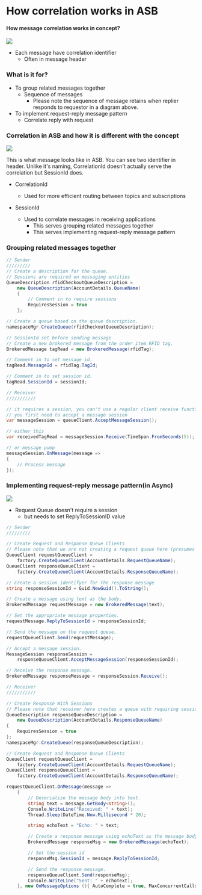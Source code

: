 # How correlation works in ASB

#### How message correlation works in concept?

![](http://i.imgur.com/d4LgMAh.png)

- Each message have correlation identifier 
	- Often in message header

### What is it for?

- To group related messages together
	- Sequence of messages
		- Please note the sequence of message retains when replier responds to requestor in a diagram above.
- To implement request-reply message pattern
	- Correlate reply with request 

### Correlation in ASB and how it is different with the concept

![](http://i.imgur.com/cUVLwHt.png)

This is what message looks like in ASB. You can see two identifier in header. Unlike it's naming, CorrelationId doesn't actually serve the correlation but SessionId does.  

- CorrelationId 
	- Used for more efficient routing between topics and subscriptions
	
- SessionId
	- Used to correlate messages in receiving applications
		- This serves grouping related messages together
		- This serves implementing request-reply message pattern

### Grouping related messages together

```c#
// Sender
/////////
// Create a description for the queue.
// Sessions are required on messaging entities
QueueDescription rfidCheckoutQueueDescription =
    new QueueDescription(AccountDetails.QueueName)
    {
        // Comment in to require sessions
        RequiresSession = true
    };

// Create a queue based on the queue description.
namespaceMgr.CreateQueue(rfidCheckoutQueueDescription);

// SessionId set before sending message
// Create a new brokered message from the order item RFID tag.
BrokeredMessage tagRead = new BrokeredMessage(rfidTag);

// Comment in to set message id.
tagRead.MessageId = rfidTag.TagId;

// Comment in to set session id.
tagRead.SessionId = sessionId;

// Receiver
///////////

// it requires a session, you can't use a regular client receive function or message pump
// you first need to accept a message session
var messageSession = queueClient.AcceptMessageSession();

// either this
var receivedTagRead = messageSession.Receive(TimeSpan.FromSeconds(5));

// or message pump
messageSession.OnMessage(message =>
{
	// Process message
});

```
### Implementing request-reply message pattern(in Async)

![](http://i.imgur.com/ZnFKETZ.png)

- Request Queue doesn't require a session
	- but needs to set ReplyToSessionID value

```c#
// Sender
/////////

// Create Request and Response Queue Clients
// Please note that we are not creating a request queue here (presumes it already exists and it doesn't require session)
QueueClient requestQueueClient = 
    factory.CreateQueueClient(AccountDetails.RequestQueueName);
QueueClient responseQueueClient = 
    factory.CreateQueueClient(AccountDetails.ResponseQueueName);

// Create a session identifyer for the response message
string responseSessionId = Guid.NewGuid().ToString();

// Create a message using text as the body.
BrokeredMessage requestMessage = new BrokeredMessage(text);

// Set the appropriate message properties.
requestMessage.ReplyToSessionId = responseSessionId; 

// Send the message on the request queue.
requestQueueClient.Send(requestMessage);

// Accept a message session.
MessageSession responseSession = 
    responseQueueClient.AcceptMessageSession(responseSessionId);

// Receive the response message.
BrokeredMessage responseMessage = responseSession.Receive();

// Receiver
///////////

// Create Response With Sessions 
// Please note that receiver here creates a queue with requiring session. This queue could exist instead(with requiring session).
QueueDescription responseQueueDescription = 
    new QueueDescription(AccountDetails.ResponseQueueName)
{
    RequiresSession = true
};
namespaceMgr.CreateQueue(responseQueueDescription);

// Create Request and Response Queue Clients
QueueClient requestQueueClient = 
    factory.CreateQueueClient(AccountDetails.RequestQueueName);
QueueClient responseQueueClient = 
    factory.CreateQueueClient(AccountDetails.ResponseQueueName);

requestQueueClient.OnMessage(message =>
    {
        // Deserialize the message body into text.
        string text = message.GetBody<string>();
        Console.WriteLine("Received: " + text);
        Thread.Sleep(DateTime.Now.Millisecond * 20);

        string echoText = "Echo: " + text;

        // Create a response message using echoText as the message body.
        BrokeredMessage responseMsg = new BrokeredMessage(echoText);

        // Set the session id
        responseMsg.SessionId = message.ReplyToSessionId;

        // Send the response message.
        responseQueueClient.Send(responseMsg);
        Console.WriteLine("Sent: " + echoText);
    }, new OnMessageOptions (){ AutoComplete = true, MaxConcurrentCalls = 10 });

```
